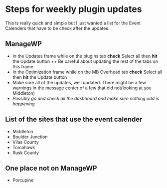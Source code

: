 # Steps for weekly plugin updates

This is really quick and simple but I just wanted a list for the Event Calenders that have to be check after the updates.

## ManageWP

+ In the Updates frame while on the plugins tab **check** Select all then **hit** the Update button
  ++ Be careful about updating the rest of the tabs on this frame
+ In the Optimization frame while on the MB Overhead tab **check** Select all then **hit** the Update button
+ Make sure all of the updates, well updated. There might be a few warnings in the message center of a few that did not(looking at you Middleton)
+ *Possibly go and check all the dashboard and make sure nothing odd is happening*

## List of the sites that use the event calender

+ Middleton
+ Boulder Junction
+ Vilas County
+ Tomahawk
+ Rusk County

## One place not on ManageWP

+ Porcupine
